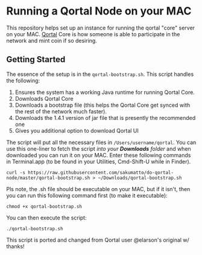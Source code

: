 # Running a Qortal Node on your MAC

This repository helps set up an instance for running the qortal "core" server on your MAC.
[Qortal](https://qortal.org) Core is how someone is able to participate in the network and mint coin if so desiring.

## Getting Started

The essence of the setup is in the `qortal-bootstrap.sh`. This script handles the following:

1. Ensures the system has a working Java runtime for running Qortal Core.
1. Downloads Qortal Core
1. Downloads a bootstrap file (this helps the Qortal Core get synced with the rest of the network much faster).
1. Downloads the 1.4.1 version of jar file that is presently the recommended one
1. Gives you additional option to download Qortal UI

The script will put all the necessary files in `/Users/username/qortal`.
You can use this one-liner to fetch the script *into your **Downloads** folder* and when downloaded you can run it on your MAC.
Enter these following commands in Terminal.app (to be found in your Utilities, Cmd-Shift-U while in Finder).

```
curl -s https://raw.githubusercontent.com/sakumatto/do-qortal-node/master/qortal-bootstrap.sh > ~/Downloads/qortal-bootstrap.sh
```

Pls note, the .sh file should be executable on your MAC, but if it isn't, then you can run this following command first (to make it executable):

```
chmod +x qortal-bootstrap.sh
```
You can then execute the script:

```
./qortal-bootstrap.sh
```

This script is ported and changed from Qortal user @elarson's original w/ thanks!